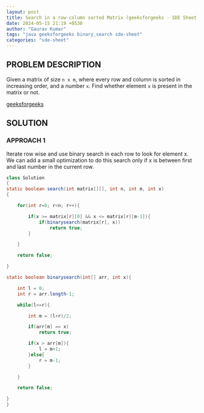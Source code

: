 ```yaml
---
layout: post
title: Search in a row-column sorted Matrix (geeksforgeeks - SDE Sheet)
date: 2024-05-15 21:19 +0530
author: "Gaurav Kumar"
tags: "java geeksforgeeks binary_search sde-sheet"
categories: "sde-sheet"
---
```


## PROBLEM DESCRIPTION

Given a matrix of size `n x m`, where every row and column is sorted in increasing order, and a number `x`. Find whether element `x` is present in the matrix or not.

[geeksforgeeks](https://www.geeksforgeeks.org/problems/search-in-a-matrix-1587115621/1?page=2)

## SOLUTION

### APPROACH 1

Iterate row wise and use binary search in each row to look for element x. We can add a small optimization to do this search only if x is between first and last number in the current row.

```java
class Solution
{
static boolean search(int matrix[][], int n, int m, int x)
{

    for(int r=0; r<n; r++){

        if(x >= matrix[r][0] && x <= matrix[r][m-1]){
            if(binarysearch(matrix[r], x))
                return true;
        }

    }

    return false;

}

static boolean binarysearch(int[] arr, int x){

    int l = 0;
    int r = arr.length-1;

    while(l<=r){

        int m = (l+r)/2;

        if(arr[m] == x)
            return true;

        if(x > arr[m]){
            l = m+1;
        }else{
            r = m-1;
        }

    }

    return false;

}
}
```
